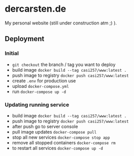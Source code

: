 # dercarsten.de
My personal website (still under construction atm ;) ).

## Deployment

### Initial

  - `git checkout` the branch / tag you want to deploy
  - build image `docker build --tag casi257/www:latest .`
  - push image to registry `docker push casi257/www:latest`
  - create `.env` for production use
  - upload `docker-compose.yml`
  - run `docker-compose up -d`

### Updating running service

  - build image `docker build --tag casi257/www:latest .`
  - push image to registry `docker push casi257/www:latest`
  - after push go to server console
  - pull image updates `docker-compose pull`
  - stop all new services `docker-compose stop app`
  - remove all stopped containers `docker-compose rm` 
  - to restart all services `docker-compose up -d` 
  
  